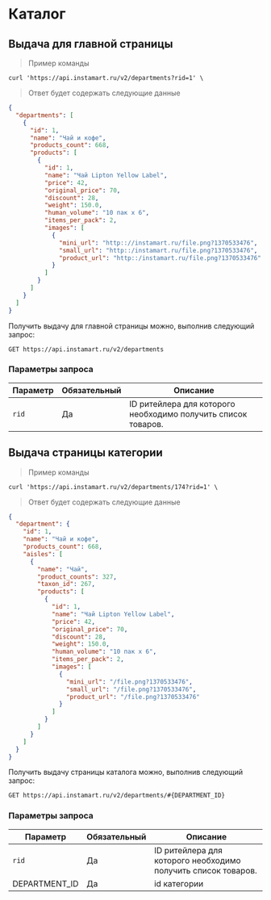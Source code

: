 # Каталог

## Выдача для главной страницы

> Пример команды

```shell
curl 'https://api.instamart.ru/v2/departments?rid=1' \
```
> Ответ будет содержать следующие данные

```json
{
  "departments": [
    {
      "id": 1,
      "name": "Чай и кофе",
      "products_count": 668,
      "products": [
        {
          "id": 1,
          "name": "Чай Lipton Yellow Label",
          "price": 42,
          "original_price": 70,
          "discount": 28,
          "weight": 150.0,
          "human_volume": "10 пак x 6",
          "items_per_pack": 2,
          "images": [
            {
              "mini_url": "http:://instamart.ru/file.png?1370533476",
              "small_url": "http::/instamart.ru/file.png?1370533476",
              "product_url": "http::/instamart.ru/file.png?1370533476"
            }
          ]
        }
      ]
    }
  ]
}
```

Получить выдачу для главной страницы можно, выполнив следующий запрос:

`GET https://api.instamart.ru/v2/departments`

### Параметры запроса

Параметр | Обязательный | Описание
--------- | ------- | -----------
`rid` | Да | ID ритейлера для которого необходимо получить список товаров.

## Выдача страницы категории

> Пример команды

```shell
curl 'https://api.instamart.ru/v2/departments/174?rid=1' \
```
> Ответ будет содержать следующие данные

```json
{ 
  "department": {
    "id": 1,
    "name": "Чай и кофе",
    "products_count": 668,
    "aisles": [
      {
        "name": "Чай",
        "product_counts": 327,
        "taxon_id": 267,
        "products": [
          {
            "id": 1,
            "name": "Чай Lipton Yellow Label",
            "price": 42,
            "original_price": 70,
            "discount": 28,
            "weight": 150.0,
            "human_volume": "10 пак x 6",
            "items_per_pack": 2,
            "images": [
              {
                "mini_url": "/file.png?1370533476",
                "small_url": "/file.png?1370533476",
                "product_url": "/file.png?1370533476"
              }
            ]
          }
        ]
      }
    ]
  }
}
```

Получить выдачу страницы каталога можно, выполнив следующий запрос:

`GET https://api.instamart.ru/v2/departments/#{DEPARTMENT_ID}`

### Параметры запроса

Параметр | Обязательный | Описание
--------- | ------- | -----------
`rid` | Да | ID ритейлера для которого необходимо получить список товаров.
DEPARTMENT_ID | Да | id категории
